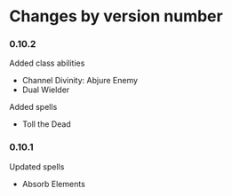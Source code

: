 # Changes by version number

### 0.10.2

Added class abilities

- Channel Divinity: Abjure Enemy
- Dual Wielder

Added spells

- Toll the Dead

### 0.10.1

Updated spells

- Absorb Elements
